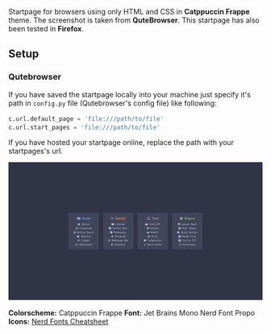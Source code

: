Startpage for browsers using only HTML and CSS in **Catppuccin Frappe** theme. The screenshot is taken from **QuteBrowser**. This startpage has also been tested in **Firefox**.

## Setup
### Qutebrowser
If you have saved the startpage locally into your machine just specify it's path in `config.py` file (Qutebrowser's config file) like following:
```python
c.url.default_page = 'file:///path/to/file'
c.url.start_pages = 'file:///path/to/file'
```
If you have hosted your startpage online, replace the path with your startpages's url.

![screenshot](assets/screenshot.png)

**Colorscheme:** Catppuccin Frappe
**Font:** Jet Brains Mono Nerd Font Propo
**Icons:** [Nerd Fonts Cheatsheet](https://www.nerdfonts.com/cheat-sheet)

